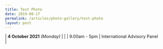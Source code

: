 ```yaml
---
title: Test Photo
date: 2019-08-17
permalink: /articles/photo-gallery/test-photo
layout: post
---
```

| **4 October 2021** *(Monday)*     |      |
| 9.00am - 5pm     | International Advisory Panel     |

